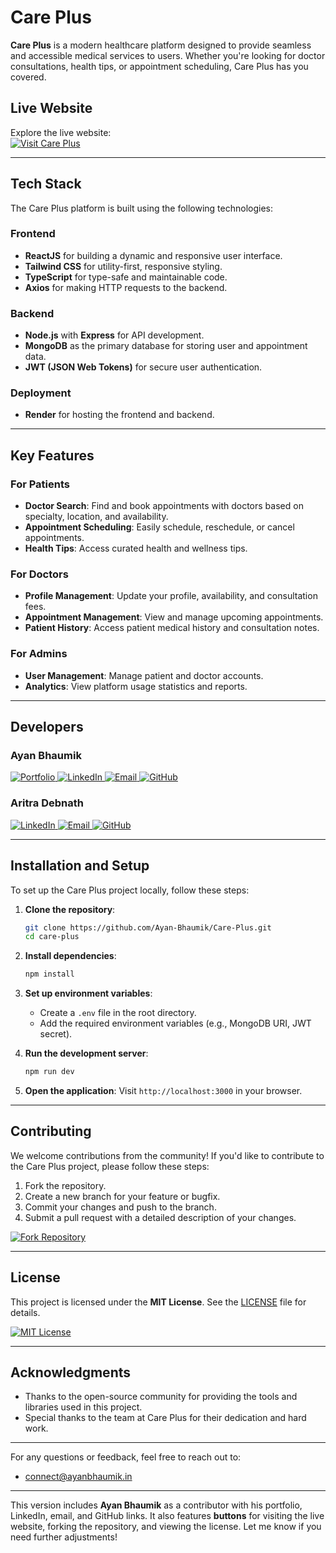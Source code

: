 # Care Plus

**Care Plus** is a modern healthcare platform designed to provide seamless and accessible medical services to users. Whether you're looking for doctor consultations, health tips, or appointment scheduling, Care Plus has you covered.

## Live Website

Explore the live website:  
<a href="https://care-plus-frontend.onrender.com/" target="_blank">
  <img src="https://img.shields.io/badge/Visit%20Care%20Plus-000000?style=for-the-badge&logo=vercel&logoColor=white" alt="Visit Care Plus">
</a>

---

## Tech Stack

The Care Plus platform is built using the following technologies:

### Frontend
- **ReactJS** for building a dynamic and responsive user interface.
- **Tailwind CSS** for utility-first, responsive styling.
- **TypeScript** for type-safe and maintainable code.
- **Axios** for making HTTP requests to the backend.

### Backend
- **Node.js** with **Express** for API development.
- **MongoDB** as the primary database for storing user and appointment data.
- **JWT (JSON Web Tokens)** for secure user authentication.

### Deployment
- **Render** for hosting the frontend and backend.

---

## Key Features

### For Patients
- **Doctor Search**: Find and book appointments with doctors based on specialty, location, and availability.
- **Appointment Scheduling**: Easily schedule, reschedule, or cancel appointments.
- **Health Tips**: Access curated health and wellness tips.

### For Doctors
- **Profile Management**: Update your profile, availability, and consultation fees.
- **Appointment Management**: View and manage upcoming appointments.
- **Patient History**: Access patient medical history and consultation notes.

### For Admins
- **User Management**: Manage patient and doctor accounts.
- **Analytics**: View platform usage statistics and reports.

---

## Developers

### **Ayan Bhaumik**  
<a href="http://ayanbhaumik.in/" target="_blank">
  <img src="https://img.shields.io/badge/Portfolio-000000?style=for-the-badge&logo=google-chrome&logoColor=white" alt="Portfolio">
</a>
<a href="https://www.linkedin.com/in/ayan-bhaumik/" target="_blank">
  <img src="https://img.shields.io/badge/LinkedIn-0A66C2?style=for-the-badge&logo=linkedin&logoColor=white" alt="LinkedIn">
</a>
<a href="mailto:connect@ayanbhaumik.in" target="_blank">
  <img src="https://img.shields.io/badge/Email-D14836?style=for-the-badge&logo=gmail&logoColor=white" alt="Email">
</a>
<a href="https://github.com/aritra103" target="_blank">
  <img src="https://img.shields.io/badge/GitHub-181717?style=for-the-badge&logo=github&logoColor=white" alt="GitHub">
</a>


### **Aritra Debnath**  
<a href="(https://www.linkedin.com/in/aritra-debnath-1909aa342/)" target="_blank">
  <img src="https://img.shields.io/badge/LinkedIn-0A66C2?style=for-the-badge&logo=linkedin&logoColor=white" alt="LinkedIn">
</a>
<a href="mailto:aritra.debnath12@gmail.com" target="_blank">
  <img src="https://img.shields.io/badge/Email-D14836?style=for-the-badge&logo=gmail&logoColor=white" alt="Email">
</a>
<a href="https://github.com/Ayan-Bhaumik" target="_blank">
  <img src="https://img.shields.io/badge/GitHub-181717?style=for-the-badge&logo=github&logoColor=white" alt="GitHub">
</a>

---

## Installation and Setup

To set up the Care Plus project locally, follow these steps:

1. **Clone the repository**:
   ```bash
   git clone https://github.com/Ayan-Bhaumik/Care-Plus.git
   cd care-plus
   ```

2. **Install dependencies**:
   ```bash
   npm install
   ```

3. **Set up environment variables**:
   - Create a `.env` file in the root directory.
   - Add the required environment variables (e.g., MongoDB URI, JWT secret).

4. **Run the development server**:
   ```bash
   npm run dev
   ```

5. **Open the application**:
   Visit `http://localhost:3000` in your browser.

---

## Contributing

We welcome contributions from the community! If you'd like to contribute to the Care Plus project, please follow these steps:

1. Fork the repository.
2. Create a new branch for your feature or bugfix.
3. Commit your changes and push to the branch.
4. Submit a pull request with a detailed description of your changes.

<a href="https://github.com/your-username/care-plus/fork" target="_blank">
  <img src="https://img.shields.io/badge/Fork%20Repository-181717?style=for-the-badge&logo=github&logoColor=white" alt="Fork Repository">
</a>

---

## License

This project is licensed under the **MIT License**. See the [LICENSE](LICENSE) file for details.

<a href="LICENSE" target="_blank">
  <img src="https://img.shields.io/badge/License-MIT-yellow?style=for-the-badge" alt="MIT License">
</a>

---

## Acknowledgments

- Thanks to the open-source community for providing the tools and libraries used in this project.
- Special thanks to the team at Care Plus for their dedication and hard work.

---

For any questions or feedback, feel free to reach out to:  
- [connect@ayanbhaumik.in](mailto:connect@ayanbhaumik.in)  

---

This version includes **Ayan Bhaumik** as a contributor with his portfolio, LinkedIn, email, and GitHub links. It also features **buttons** for visiting the live website, forking the repository, and viewing the license. Let me know if you need further adjustments!
